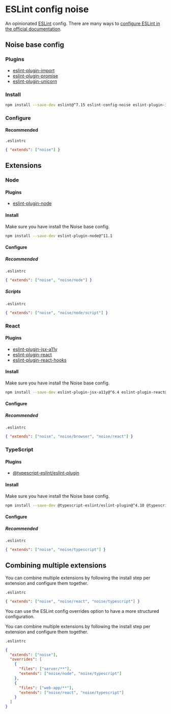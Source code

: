 # ESLint config noise

An opinionated [ESLint](https://github.com/eslint/eslint) config. There are many ways to [configure ESLint in the official documentation](https://eslint.org/docs/user-guide/configuring).

## Noise base config

### Plugins

- [eslint-plugin-import](https://github.com/benmosher/eslint-plugin-import)
- [eslint-plugin-promise](https://github.com/xjamundx/eslint-plugin-promise)
- [eslint-plugin-unicorn](https://github.com/sindresorhus/eslint-plugin-unicorn)

### Install

```sh
npm install --save-dev eslint@^7.15 eslint-config-noise eslint-plugin-import@^2.22 eslint-plugin-promise@^4.2 eslint-plugin-unicorn@^28.0
```

### Configure

#### Recommended

`.eslintrc`

```json
{ "extends": ["noise"] }
```

## Extensions

### Node

#### Plugins

- [eslint-plugin-node](https://github.com/mysticatea/eslint-plugin-node)

#### Install

Make sure you have install the Noise base config.

```sh
npm install --save-dev eslint-plugin-node@^11.1
```

#### Configure

##### Recommended

`.eslintrc`

```json
{ "extends": ["noise", "noise/node"] }
```

##### Scripts

`.eslintrc`

```json
{ "extends": ["noise", "noise/node/script"] }
```

### React

#### Plugins

- [eslint-plugin-jsx-a11y](https://github.com/jsx-eslint/eslint-plugin-jsx-a11y)
- [eslint-plugin-react](https://github.com/yannickcr/eslint-plugin-react)
- [eslint-plugin-react-hooks](https://github.com/facebook/react/tree/master/packages/eslint-plugin-react-hooks)

#### Install

Make sure you have install the Noise base config.

```sh
npm install --save-dev eslint-plugin-jsx-a11y@^6.4 eslint-plugin-react@^7.21 eslint-plugin-react-hooks@^4.2
```

#### Configure

##### Recommended

`.eslintrc`

```json
{ "extends": ["noise", "noise/browser", "noise/react"] }
```

### TypeScript

#### Plugins

- [@typescript-eslint/eslint-plugin](https://github.com/typescript-eslint/typescript-eslint)

#### Install

Make sure you have install the Noise base config.

```sh
npm install --save-dev @typescript-eslint/eslint-plugin@^4.10 @typescript-eslint/parser@^4.10 eslint-import-resolver-typescript@^2.3
```

#### Configure

##### Recommended

`.eslintrc`

```json
{ "extends": ["noise", "noise/typescript"] }
```

## Combining multiple extensions

You can combine multiple extensions by following the install step per extension and configure them together.

`.eslintrc`

```json
{ "extends": ["noise", "noise/react", "noise/typescript"] }
```

You can use the ESLint config overrides option to have a more structured configuration.

You can combine multiple extensions by following the install step per extension and configure them together.

`.eslintrc`

```json
{
  "extends": ["noise"],
  "overrides": [
    {
      "files": ["server/**"],
      "extends": ["noise/node", "noise/typescript"]
    },
    {
      "files": ["web-app/**"],
      "extends": ["noise/react", "noise/typescript"]
    }
  ]
}
```
